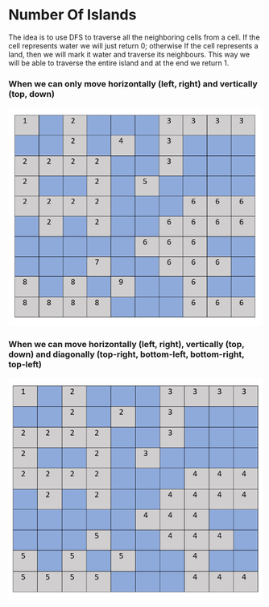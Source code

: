# Number Of Islands

The idea is to use DFS to traverse all the neighboring cells from a cell. If the cell represents water we will just return 0; otherwise If the cell represents a land, then we will mark it water and traverse its neighbours. This way we will be able to traverse the entire island and at the end we return 1.

### When we can only move horizontally (left, right) and vertically (top, down)
![When we can move to only right left](right-left-top-down.PNG?raw=true "Title")


### When we can move horizontally (left, right), vertically (top, down) and diagonally (top-right, bottom-left, bottom-right, top-left)
![When we can move to only right left and diagonally](right-left-top-down-diagonal.PNG?raw=true "Title")
